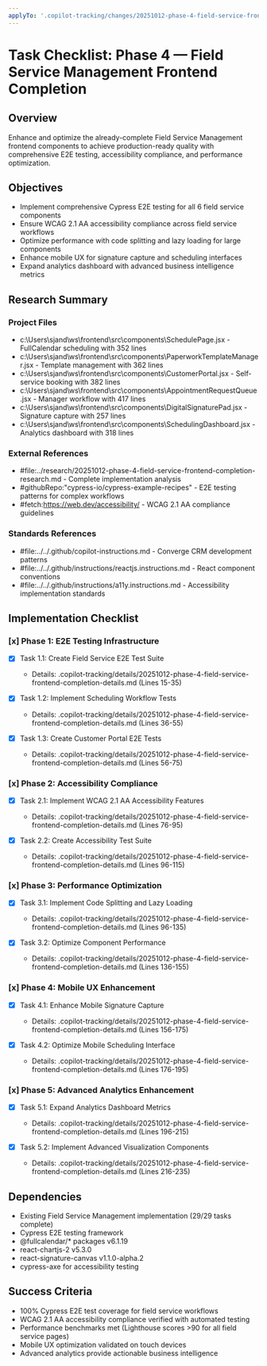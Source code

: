 ```yaml
---
applyTo: '.copilot-tracking/changes/20251012-phase-4-field-service-frontend-completion-changes.md'
---
```

<!-- markdownlint-disable-file -->
# Task Checklist: Phase 4 — Field Service Management Frontend Completion

## Overview

Enhance and optimize the already-complete Field Service Management frontend components to achieve production-ready quality with comprehensive E2E testing, accessibility compliance, and performance optimization.

## Objectives

- Implement comprehensive Cypress E2E testing for all 6 field service components
- Ensure WCAG 2.1 AA accessibility compliance across field service workflows
- Optimize performance with code splitting and lazy loading for large components
- Enhance mobile UX for signature capture and scheduling interfaces
- Expand analytics dashboard with advanced business intelligence metrics

## Research Summary

### Project Files
- c:\Users\sjand\ws\frontend\src\components\SchedulePage.jsx - FullCalendar scheduling with 352 lines
- c:\Users\sjand\ws\frontend\src\components\PaperworkTemplateManager.jsx - Template management with 362 lines
- c:\Users\sjand\ws\frontend\src\components\CustomerPortal.jsx - Self-service booking with 382 lines
- c:\Users\sjand\ws\frontend\src\components\AppointmentRequestQueue.jsx - Manager workflow with 417 lines
- c:\Users\sjand\ws\frontend\src\components\DigitalSignaturePad.jsx - Signature capture with 257 lines
- c:\Users\sjand\ws\frontend\src\components\SchedulingDashboard.jsx - Analytics dashboard with 318 lines

### External References
- #file:../research/20251012-phase-4-field-service-frontend-completion-research.md - Complete implementation analysis
- #githubRepo:"cypress-io/cypress-example-recipes" - E2E testing patterns for complex workflows
- #fetch:https://web.dev/accessibility/ - WCAG 2.1 AA compliance guidelines

### Standards References
- #file:../../.github/copilot-instructions.md - Converge CRM development patterns
- #file:../../.github/instructions/reactjs.instructions.md - React component conventions
- #file:../../.github/instructions/a11y.instructions.md - Accessibility implementation standards

## Implementation Checklist

### [x] Phase 1: E2E Testing Infrastructure

- [x] Task 1.1: Create Field Service E2E Test Suite
  - Details: .copilot-tracking/details/20251012-phase-4-field-service-frontend-completion-details.md (Lines 15-35)

- [x] Task 1.2: Implement Scheduling Workflow Tests
  - Details: .copilot-tracking/details/20251012-phase-4-field-service-frontend-completion-details.md (Lines 36-55)

- [x] Task 1.3: Create Customer Portal E2E Tests
  - Details: .copilot-tracking/details/20251012-phase-4-field-service-frontend-completion-details.md (Lines 56-75)

### [x] Phase 2: Accessibility Compliance

- [x] Task 2.1: Implement WCAG 2.1 AA Accessibility Features
  - Details: .copilot-tracking/details/20251012-phase-4-field-service-frontend-completion-details.md (Lines 76-95)

- [x] Task 2.2: Create Accessibility Test Suite
  - Details: .copilot-tracking/details/20251012-phase-4-field-service-frontend-completion-details.md (Lines 96-115)

### [x] Phase 3: Performance Optimization

- [x] Task 3.1: Implement Code Splitting and Lazy Loading
  - Details: .copilot-tracking/details/20251012-phase-4-field-service-frontend-completion-details.md (Lines 96-135)

- [x] Task 3.2: Optimize Component Performance
  - Details: .copilot-tracking/details/20251012-phase-4-field-service-frontend-completion-details.md (Lines 136-155)

### [x] Phase 4: Mobile UX Enhancement

- [x] Task 4.1: Enhance Mobile Signature Capture
  - Details: .copilot-tracking/details/20251012-phase-4-field-service-frontend-completion-details.md (Lines 156-175)

- [x] Task 4.2: Optimize Mobile Scheduling Interface
  - Details: .copilot-tracking/details/20251012-phase-4-field-service-frontend-completion-details.md (Lines 176-195)

### [x] Phase 5: Advanced Analytics Enhancement

- [x] Task 5.1: Expand Analytics Dashboard Metrics
  - Details: .copilot-tracking/details/20251012-phase-4-field-service-frontend-completion-details.md (Lines 196-215)

- [x] Task 5.2: Implement Advanced Visualization Components
  - Details: .copilot-tracking/details/20251012-phase-4-field-service-frontend-completion-details.md (Lines 216-235)

## Dependencies

- Existing Field Service Management implementation (29/29 tasks complete)
- Cypress E2E testing framework
- @fullcalendar/* packages v6.1.19
- react-chartjs-2 v5.3.0
- react-signature-canvas v1.1.0-alpha.2
- cypress-axe for accessibility testing

## Success Criteria

- 100% Cypress E2E test coverage for field service workflows
- WCAG 2.1 AA accessibility compliance verified with automated testing
- Performance benchmarks met (Lighthouse scores >90 for all field service pages)
- Mobile UX optimization validated on touch devices
- Advanced analytics provide actionable business intelligence
